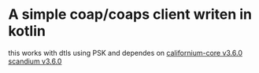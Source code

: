 A simple coap/coaps client writen in kotlin
=====

this works with dtls using PSK and dependes on
[californium-core v3.6.0](https://mvnrepository.com/artifact/org.eclipse.californium/californium-core)
[scandium v3.6.0](https://mvnrepository.com/artifact/org.eclipse.californium/scandium)
